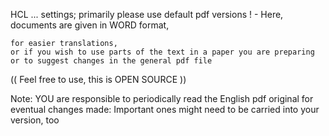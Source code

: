 HCL ... settings; primarily please use default pdf versions ! - Here, documents are given in WORD format,

    for easier translations,
    or if you wish to use parts of the text in a paper you are preparing
    or to suggest changes in the general pdf file

(( Feel free to use, this is OPEN SOURCE ))

Note: YOU are responsible to periodically read the English pdf original for eventual changes made: Important ones might need to be carried into your version, too

